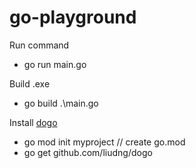 # go-playground

Run command

- go run main.go

Build .exe

- go build .\main.go

Install [dogo](https://github.com/liudng/dogo)

- go mod init myproject // create go.mod
- go get github.com/liudng/dogo
